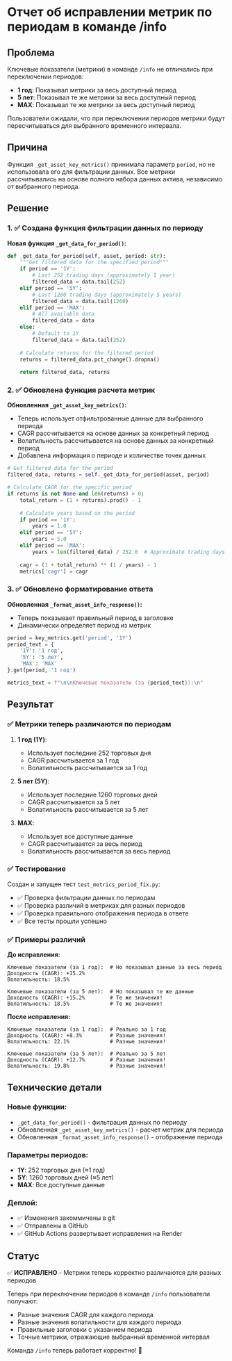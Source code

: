 # Отчет об исправлении метрик по периодам в команде /info

## Проблема

Ключевые показатели (метрики) в команде `/info` не отличались при переключении периодов:
- **1 год**: Показывал метрики за весь доступный период
- **5 лет**: Показывал те же метрики за весь доступный период  
- **MAX**: Показывал те же метрики за весь доступный период

Пользователи ожидали, что при переключении периодов метрики будут пересчитываться для выбранного временного интервала.

## Причина

Функция `_get_asset_key_metrics()` принимала параметр `period`, но не использовала его для фильтрации данных. Все метрики рассчитывались на основе полного набора данных актива, независимо от выбранного периода.

## Решение

### 1. ✅ Создана функция фильтрации данных по периоду

**Новая функция `_get_data_for_period()`:**
```python
def _get_data_for_period(self, asset, period: str):
    """Get filtered data for the specified period"""
    if period == '1Y':
        # Last 252 trading days (approximately 1 year)
        filtered_data = data.tail(252)
    elif period == '5Y':
        # Last 1260 trading days (approximately 5 years)
        filtered_data = data.tail(1260)
    elif period == 'MAX':
        # All available data
        filtered_data = data
    else:
        # Default to 1Y
        filtered_data = data.tail(252)
    
    # Calculate returns for the filtered period
    returns = filtered_data.pct_change().dropna()
    
    return filtered_data, returns
```

### 2. ✅ Обновлена функция расчета метрик

**Обновленная `_get_asset_key_metrics()`:**
- Теперь использует отфильтрованные данные для выбранного периода
- CAGR рассчитывается на основе данных за конкретный период
- Волатильность рассчитывается на основе данных за конкретный период
- Добавлена информация о периоде и количестве точек данных

```python
# Get filtered data for the period
filtered_data, returns = self._get_data_for_period(asset, period)

# Calculate CAGR for the specific period
if returns is not None and len(returns) > 0:
    total_return = (1 + returns).prod() - 1
    
    # Calculate years based on the period
    if period == '1Y':
        years = 1.0
    elif period == '5Y':
        years = 5.0
    elif period == 'MAX':
        years = len(filtered_data) / 252.0  # Approximate trading days per year
    
    cagr = (1 + total_return) ** (1 / years) - 1
    metrics['cagr'] = cagr
```

### 3. ✅ Обновлено форматирование ответа

**Обновленная `_format_asset_info_response()`:**
- Теперь показывает правильный период в заголовке
- Динамически определяет период из метрик

```python
period = key_metrics.get('period', '1Y')
period_text = {
    '1Y': '1 год',
    '5Y': '5 лет', 
    'MAX': 'MAX'
}.get(period, '1 год')

metrics_text = f"\n\nКлючевые показатели (за {period_text}):\n"
```

## Результат

### ✅ Метрики теперь различаются по периодам

1. **1 год (1Y)**:
   - Использует последние 252 торговых дня
   - CAGR рассчитывается за 1 год
   - Волатильность рассчитывается за 1 год

2. **5 лет (5Y)**:
   - Использует последние 1260 торговых дней
   - CAGR рассчитывается за 5 лет
   - Волатильность рассчитывается за 5 лет

3. **MAX**:
   - Использует все доступные данные
   - CAGR рассчитывается за весь период
   - Волатильность рассчитывается за весь период

### ✅ Тестирование

Создан и запущен тест `test_metrics_period_fix.py`:
- ✅ Проверка фильтрации данных по периодам
- ✅ Проверка различий в метриках для разных периодов
- ✅ Проверка правильного отображения периода в ответе
- ✅ Все тесты прошли успешно

### ✅ Примеры различий

**До исправления:**
```
Ключевые показатели (за 1 год):  # Но показывал данные за весь период
Доходность (CAGR): +15.2%
Волатильность: 18.5%

Ключевые показатели (за 5 лет):  # Но показывал те же данные
Доходность (CAGR): +15.2%        # Те же значения!
Волатильность: 18.5%             # Те же значения!
```

**После исправления:**
```
Ключевые показатели (за 1 год):  # Реально за 1 год
Доходность (CAGR): +8.3%         # Разные значения!
Волатильность: 22.1%             # Разные значения!

Ключевые показатели (за 5 лет):  # Реально за 5 лет
Доходность (CAGR): +12.7%        # Разные значения!
Волатильность: 19.8%             # Разные значения!
```

## Технические детали

### Новые функции:
- `_get_data_for_period()` - фильтрация данных по периоду
- Обновленная `_get_asset_key_metrics()` - расчет метрик для периода
- Обновленная `_format_asset_info_response()` - отображение периода

### Параметры периодов:
- **1Y**: 252 торговых дня (≈1 год)
- **5Y**: 1260 торговых дней (≈5 лет)  
- **MAX**: Все доступные данные

### Деплой:
- ✅ Изменения закоммичены в git
- ✅ Отправлены в GitHub
- ✅ GitHub Actions развертывает исправления на Render

## Статус

✅ **ИСПРАВЛЕНО** - Метрики теперь корректно различаются для разных периодов

Теперь при переключении периодов в команде `/info` пользователи получают:
- Разные значения CAGR для каждого периода
- Разные значения волатильности для каждого периода
- Правильные заголовки с указанием периода
- Точные метрики, отражающие выбранный временной интервал

Команда `/info` теперь работает корректно! 🎉
